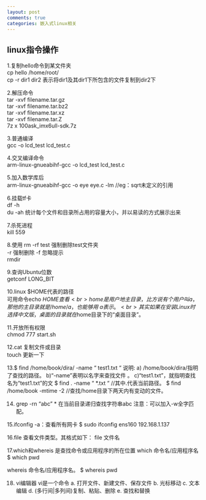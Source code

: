 ```yaml
---
layout: post
comments: true
categories: 嵌入式linux相关
---
```

## linux指令操作


1.复制hello命令到某文件夹<br>
cp hello /home/root/<br>
cp -r dir1 dir2 表示将dir1及其dir1下所包含的文件复制到dir2下<br>

2.解压命令<br>
tar -xvf filename.tar.gz<br>
tar -xvf filename.tar.bz2<br>
tar -xvf filename.tar.xz<br>
tar -xvf filename.tar.Z<br>
7z  x  100ask_imx6ull-sdk.7z<br>


3.普通编译<br>
gcc -o lcd_test lcd_test.c<br>

4.交叉编译命令<br>
arm-linux-gnueabihf-gcc -o lcd_test lcd_test.c<br>

5.加入数学库后<br>
arm-linux-gnueabihf-gcc -o eye eye.c -lm //eg：sqrt未定义的引用<br>

6.挂载tf卡<br>
df -h<br>
du -ah 统计每个文件和目录所占用的容量大小，并以易读的方式展示出来<br>


7.杀死进程<br>
kill 559<br>

8.使用 rm -rf test 强制删除test文件夹<br>
-r 强制删除 -f 忽略提示<br>
rmdir <br>

9.查询Ubuntu位数<br>
getconf LONG_BIT<br>


10.linux $HOME代表的路径<br>
可用命令echo $HOME查看<br>
home是用户地主目录，比方说有个用户叫a，那他的主目录就是/home/a，也能够用~a表示。<br>
其实如果在安装Linux时选择中文版，桌面的目录就在$home目录下的“桌面目录”。<br>

11.开放所有权限<br>
chmod 777 start.sh<br>

12.cat 复制文件或目录<br>
   touch 更新一下<br>

13.$ find /home/book/dira/ -name “ test1.txt “ 说明: a) /home/book/dira/指明了查找的路径。 b)“-name”表明以名字来查找文件 。 c)“test1.txt”，就指明查找名为“test1.txt”的文      $ find . -name “ *.txt “ //其中.代表当前路径。 
   $ find /home/book -mtime -2 //查找/home目录下两天内有变动的文件。

14. grep -rn “abc” * 在当前目录递归查找字符串abc
注意：可以加入-w全字匹配。


15.ifconfig -a：查看所有网卡 
   $ sudo ifconfig ens160 192.168.1.137

16.file 查看文件类型。其格式如下： file 文件名


17.which和whereis 是查找命令或应用程序的所在位置
 which 命令名/应用程序名       $ which pwd
 
 whereis 命令名/应用程序名。   $ whereis pwd 

18. vi编辑器 vi是一个命令
   a. 打开文件、新建文件、保存文件 
   b. 光标移动 
   c. 文本编辑 d. (多行间|多列间)复制、粘贴、删除 e. 查找和替换





